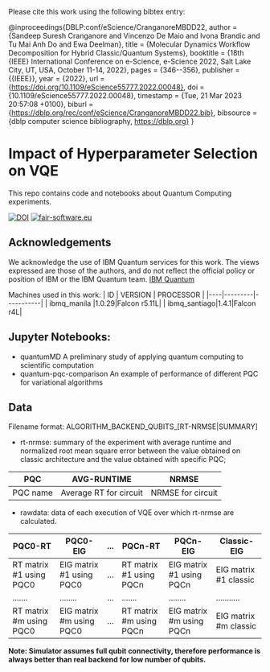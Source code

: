 Please cite this work using the following bibtex entry:

@inproceedings{DBLP:conf/eScience/CranganoreMBDD22,
  author       = {Sandeep Suresh Cranganore and
                  Vincenzo De Maio and
                  Ivona Brandic and
                  Tu Mai Anh Do and
                  Ewa Deelman},
  title        = {Molecular Dynamics Workflow Decomposition for Hybrid Classic/Quantum
                  Systems},
  booktitle    = {18th {IEEE} International Conference on e-Science, e-Science 2022,
                  Salt Lake City, UT, USA, October 11-14, 2022},
  pages        = {346--356},
  publisher    = {{IEEE}},
  year         = {2022},
  url          = {https://doi.org/10.1109/eScience55777.2022.00048},
  doi          = {10.1109/eScience55777.2022.00048},
  timestamp    = {Tue, 21 Mar 2023 20:57:08 +0100},
  biburl       = {https://dblp.org/rec/conf/eScience/CranganoreMBDD22.bib},
  bibsource    = {dblp computer science bibliography, https://dblp.org}
}


# Impact of Hyperparameter Selection on VQE

This repo contains code and notebooks about Quantum Computing experiments.

[![DOI](https://zenodo.org/badge/459065547.svg)](https://zenodo.org/badge/latestdoi/459065547)
[![fair-software.eu](https://img.shields.io/badge/fair--software.eu-%E2%97%8F%20%20%E2%97%8F%20%20%E2%97%8B%20%20%E2%97%8F%20%20%E2%97%8B-orange)](https://fair-software.eu)

## Acknowledgements ##
We acknowledge the use of IBM Quantum services for this work. The views expressed are those of the authors, and do not reflect the official policy or position of IBM or the IBM Quantum team. [IBM Quantum](https://quantum-computing.ibm.com/) 

Machines used in this work:
| ID | VERSION | PROCESSOR |
|----|---------|-----------|
| ibmq_manila |1.0.29|Falcon r5.11L|
| ibmq_santiago|1.4.1|Falcon r4L|

## Jupyter Notebooks: ##
* quantumMD 
A preliminary study of applying quantum computing to scientific computation 
* quantum-pqc-comparison
An example of performance of different PQC for variational algorithms

## Data ##
Filename format: ALGORITHM_BACKEND_QUBITS_[RT-NRMSE|SUMMARY]
* rt-nrmse: summary of the experiment with average runtime and normalized root mean square error between the value obtained on classic architecture and the value obtained with specific PQC;

| PQC | AVG-RUNTIME | NRMSE |
|-----|-------------|-------|
| PQC name | Average RT for circuit | NRMSE for circuit |

* rawdata: data of each execution of VQE over which rt-nrmse are calculated.

| PQC0-RT | PQC0-EIG | ... | PQCn-RT | PQCn-EIG | Classic-EIG |
|-------|--------|---|-------|--------|-----------|
| RT matrix #1 using PQC0 | EIG matrix #1 using PQC0 |...| RT matrix #1 using PQCn | EIG matrix #1 using PQCn | EIG matrix #1 classic |
|.......|........|...|.......|........|...........|
| RT matrix #m using PQC0 | EIG matrix #m using PQC0 |...| RT matrix #m using PQCn | EIG matrix #m using PQCn | EIG matrix #m classic |



**Note: Simulator assumes full qubit connectivity, therefore performance is always better than real backend for low number of qubits.**

